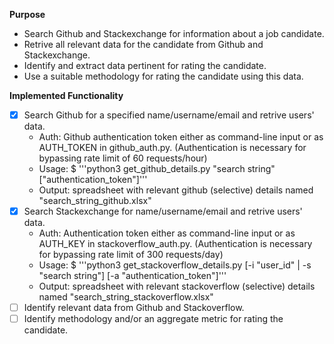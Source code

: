 __Purpose__
* Search Github and Stackexchange for information about a job candidate.
* Retrive all relevant data for the candidate from Github and Stackexchange.
* Identify and extract data pertinent for rating the candidate.
* Use a suitable methodology for rating the candidate using this data.

__Implemented Functionality__
- [x] Search Github for a specified name/username/email and retrive users' data.
  * Auth: Github authentication token either as command-line input or as AUTH_TOKEN in github_auth.py. (Authentication is necessary for bypassing rate limit of 60 requests/hour)
  * Usage: $ '''python3 get_github_details.py "search string" ["authentication_token"]'''
  * Output: spreadsheet with relevant github (selective) details named "search_string_github.xlsx"
- [x] Search Stackexchange for name/username/email and retrive users' data.
  * Auth: Authentication token either as command-line input or as AUTH_KEY in stackoverflow_auth.py. (Authentication is necessary for bypassing rate limit of 300 requests/day)
  * Usage: $ '''python3 get_stackoverflow_details.py [-i "user_id" | -s "search string"] [-a "authentication_token"]'''
  * Output: spreadsheet with relevant stackoverflow (selective) details named "search_string_stackoverflow.xlsx"
- [ ] Identify relevant data from Github and Stackoverflow.
- [ ] Identify methodology and/or an aggregate metric for rating the candidate.
